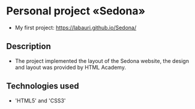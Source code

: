 # Personal project «Sedona»

* My first project: https://labauri.github.io/Sedona/ 

## Description

* The project implemented the layout of the Sedona website, the design and layout was provided by HTML Academy.

## Technologies used

* 'HTML5' and 'CSS3'